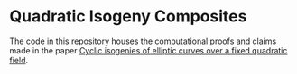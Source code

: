 # Quadratic Isogeny Composites

The code in this repository houses the computational proofs and claims made in the paper [Cyclic isogenies of elliptic curves over a fixed quadratic field](https://arxiv.org/abs/2206.08891).
